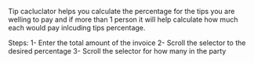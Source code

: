 Tip cacluclator helps you calculate the percentage for the tips you are welling to pay and if more than 1 person it will help calculate how much each would pay inlcuding tips percentage. 

Steps:
  1- Enter the total amount of the invoice
  2- Scroll the selector to the desired percentage
  3- Scroll the selector for how many in the party
   
